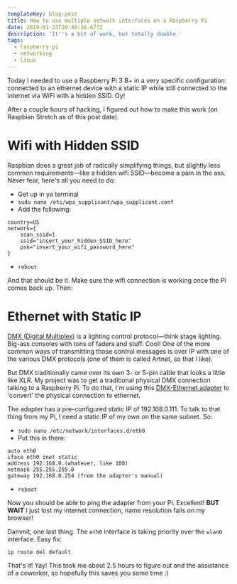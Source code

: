 ```yaml
---
templateKey: blog-post
title: How to use multiple network interfaces on a Raspberry Pi
date: 2019-01-23T20:40:38.677Z
description: 'It''s a bit of work, but totally doable.'
tags:
  - raspberry-pi
  - networking
  - linux
---
```

Today I needed to use a Raspberry Pi 3 B+ in a very specific configuration: connected to an ethernet device with a static IP while still connected to the internet via WiFi with a hidden SSID. Oy!

After a couple hours of hacking, I figured out how to make this work (on Raspbian Stretch as of this post date).

# Wifi with Hidden SSID
Raspbian does a great job of radically simplifying things, but slightly less common requirements—like a hidden wifi SSID—become a pain in the ass. Never fear, here's all you need to do:

- Get up in ya terminal
- `sudo nano /etc/wpa_supplicant/wpa_supplicant.conf`
- Add the following:
```
country=US
network={
    scan_ssid=1
    ssid="insert_your_hidden_SSID_here"
    psk="insert_your_wifi_password_here"
}
```
- `reboot`

And that should be it. Make sure the wifi connection is working once the Pi comes back up. Then:

# Ethernet with Static IP

[DMX (Digital Multiplex)](https://en.wikipedia.org/wiki/DMX512) is a lighting control protocol—think stage lighting. Big-ass consoles with tons of faders and stuff. Cool! One of the more common ways of transmitting those control messages is over IP with one of the various DMX protocols (one of them is called Artnet, so that I like).

But DMX traditionally came over its own 3- or 5-pin cable that looks a little like XLR. My project was to get a traditional physical DMX connection talking to a Raspberry Pi. To do that, I'm using this [DMX-Ethernet adapter](https://dmxking.com/artnetsacn/edmx1-pro) to 'convert' the physical connection to ethernet.

The adapter has a pre-configured static IP of 192.168.0.111. To talk to that thing from my Pi, I need a static IP of my own on the same subnet. So:

- `sudo nano /etc/network/interfaces.d/eth0`
- Put this in there:
```
auto eth0
iface eth0 inet static
address 192.168.0.(whatever, like 100)
netmask 255.255.255.0
gateway 192.168.0.254 (from the adapter's manual)
```
- `reboot`

Now you should be able to ping the adapter from your Pi. Excellent! **BUT WAIT** I just lost my internet connection, name resolution fails on my browser!

Dammit, one last thing. The `eth0` interface is taking priority over the `wlan0` interface. Easy fix:

`ip route del default`

That's it! Yay! This took me about 2.5 hours to figure out and the assistance of a coworker, so hopefully this saves you some time :)

